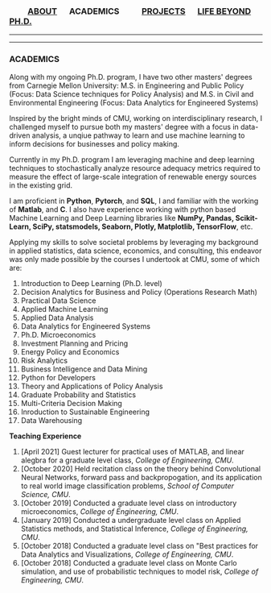 ### &emsp;&emsp; [ABOUT](./index.md)  &emsp; ACADEMICS &emsp; &emsp; [PROJECTS](./projects) &emsp; [LIFE BEYOND PH.D.](./extraCurricular.md)

-------  

------- 
### ACADEMICS
Along with my ongoing Ph.D. program, I have two other masters' degrees from Carnegie Mellon University:
M.S. in Engineering and Public Policy (Focus: Data Science techniques for Policy Analysis) and
M.S. in Civil and Environmental Engineering (Focus: Data Analytics for Engineered Systems)

Inspired by the bright minds of CMU, working on interdisciplinary research, I challenged myself to pursue both my masters' degree with a focus in data-driven analysis, a unqiue pathway to learn and use machine learning to inform decisions for businesses and policy making.

Currently in my Ph.D. program I am leveraging machine and deep learning techniques to stochastically analyze resource adequacy metrics required to measure the effect of large-scale integration of renewable energy sources in the existing grid.

I am proficient in **Python**, **Pytorch**, and **SQL**, I and familiar with the working of **Matlab**, and **C**. I also have experience working with python based Machine Learning and Deep Learning libraries  like **NumPy, Pandas, Scikit-Learn, SciPy, statsmodels, Seaborn, Plotly, Matplotlib, TensorFlow**, etc.

Applying my skills to solve societal problems by leveraging my background in applied statistics, data science, economics, and consulting, this endeavor was only made possible by the courses I undertook at CMU, some of which are:

1. Introduction to Deep Learning (Ph.D. level)
2. Decision Analytics for Business and Policy (Operations Research Math)
3. Practical Data Science
4. Applied Machine Learning
5. Applied Data Analysis
6. Data Analytics for Engineered Systems
7. Ph.D. Microeconomics
8. Investment Planning and Pricing
9. Energy Policy and Economics
10. Risk Analytics
11. Business Intelligence and Data Mining
12. Python for Developers
13. Theory and Applications of Policy Analysis
14. Graduate Probability and Statistics
15. Multi-Criteria Decision Making
16. Inroduction to Sustainable Engineering
17. Data Warehousing


**Teaching Experience**
1. [April 2021] Guest lecturer for practical uses of MATLAB, and linear alegbra for a graduate level class, *College of Engineering, CMU*.
2. [October 2020] Held recitation class on the theory behind Convolutional Neural Networks, forward pass and backpropogation, and its application to real world image classification problems, *School of Computer Science, CMU*.
3. [October 2019] Conducted a graduate level class on introductory microeconomics, *College of Engineering, CMU*.
4. [January 2019] Conducted a undergraduate level class on Applied Statistics methods, and Statistical Inference, *College of Engineering, CMU*.
5. [October 2018] Conducted a graduate level class on "Best practices for Data Analytics and Visualizations, *College of Engineering, CMU*.
6. [October 2018] Conducted a graduate level class on Monte Carlo simulation, and use of probabilistic techniques to model risk, *College of Engineering, CMU*.


